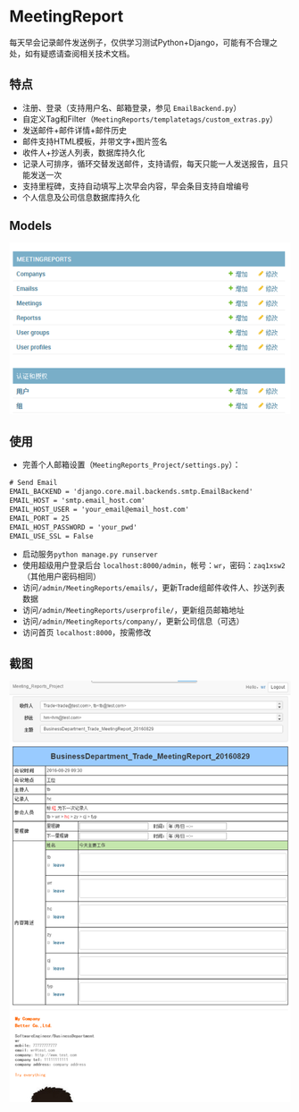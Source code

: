 # MeetingReport
每天早会记录邮件发送例子，仅供学习测试Python+Django，可能有不合理之处，如有疑惑请查阅相关技术文档。

## 特点
* 注册、登录（支持用户名、邮箱登录，参见 `EmailBackend.py`）
* 自定义Tag和Filter（`MeetingReports/templatetags/custom_extras.py`）
* 发送邮件+邮件详情+邮件历史
* 邮件支持HTML模板，并带文字+图片签名
* 收件人+抄送人列表，数据库持久化
* 记录人可排序，循环交替发送邮件，支持请假，每天只能一人发送报告，且只能发送一次
* 支持里程碑，支持自动填写上次早会内容，早会条目支持自增编号
* 个人信息及公司信息数据库持久化

## Models
![image](static/img/model.png)

## 使用
* 完善个人邮箱设置（`MeetingReports_Project/settings.py`）：
```
# Send Email
EMAIL_BACKEND = 'django.core.mail.backends.smtp.EmailBackend'
EMAIL_HOST = 'smtp.email_host.com'
EMAIL_HOST_USER = 'your_email@email_host.com'
EMAIL_PORT = 25
EMAIL_HOST_PASSWORD = 'your_pwd'
EMAIL_USE_SSL = False
```
* 启动服务`python manage.py runserver`
* 使用超级用户登录后台 `localhost:8000/admin`，帐号：`wr`，密码：`zaq1xsw2`（其他用户密码相同）
* 访问`/admin/MeetingReports/emails/`，更新Trade组邮件收件人、抄送列表数据
* 访问`/admin/MeetingReports/userprofile/`，更新组员邮箱地址
* 访问`/admin/MeetingReports/company/`，更新公司信息（可选）
* 访问首页 `localhost:8000`，按需修改

## 截图
![image](static/img/screenshot.png)
